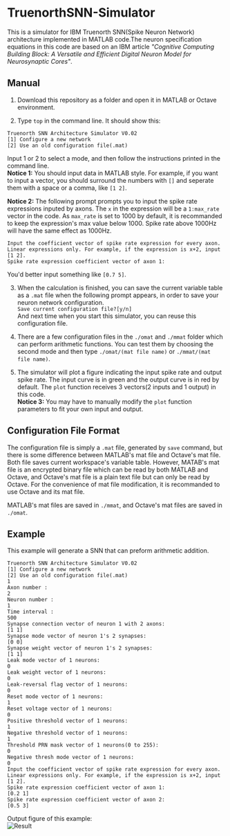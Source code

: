 # TruenorthSNN-Simulator
This is a simulator for IBM Truenorth SNN(Spike Neuron Network) architecture implemented in MATLAB code.The neuron specification equations in this code are based on an IBM article *"Cognitive Computing Building Block: A Versatile and Efficient Digital Neuron Model for Neurosynaptic Cores"*.   
## Manual
1. Download this repository as a folder and open it in MATLAB or Octave environment.  
  
2. Type `top` in the command line. It should show this:  
  ```
  Truenorth SNN Architecture Simulator V0.02 
  [1] Configure a new network
  [2] Use an old configuration file(.mat)
  ```
  Input 1 or 2 to select a mode, and then follow the instructions printed in the command line.  
  **Notice 1:** You should input data in MATLAB style. For example, if you want to input a vector, you should surround the numbers with `[]` and seperate them with a space or a comma, like `[1 2]`.  
  
  **Notice 2:** The following prompt prompts you to input the spike rate expressions inputed by axons. The `x` in the expression will be a `1:max_rate` vector in the code. As `max_rate` is set to 1000 by default, it is recommanded to keep the expression's max value below 1000. Spike rate above 1000Hz will have the same effect as 1000Hz.   
  ```
  Input the coefficient vector of spike rate expression for every axon.
  Linear expressions only. For example, if the expression is x+2, input [1 2].
  Spike rate expression coefficient vector of axon 1:
  ```
  You'd better input something like `[0.7 5]`.  
  
3. When the calculation is finished, you can save the current variable table as a `.mat` file when the following prompt appears, in order to save your neuron network configuration.  
  `Save current configuration file?[y/n]`  
  And next time when you start this simulator, you can reuse this configuration file.  
  
4. There are a few configuration files in the `./omat` and `./mmat` folder which can perform arithmetic functions. You can test them by choosing the second mode and then type `./omat/(mat file name)` or `./mmat/(mat file name)`.  

5. The simulator will plot a figure indicating the input spike rate and output spike rate. The input curve is in green and the output curve is in red by default. The `plot` function receives 3 vectors(2 inputs and 1 output) in this code.  
  **Notice 3:** You may have to manually modify the `plot` function parameters to fit your own input and output.  
  
## Configuration File Format
The configuration file is simply a `.mat` file, generated by `save` command, but there is some difference between MATLAB's mat file and Octave's mat file. Both file saves current workspace's variable table. However, MATAB's mat file is an encrypted binary file which can be read by both MATLAB and Octave, and Octave's mat file is a plain text file but can only be read by Octave. For the convenience of mat file modification, it is recommanded to use Octave and its mat file.  

MATLAB's mat files are saved in `./mmat`, and Octave's mat files are saved in `./omat`.  

## Example
This example will generate a SNN that can preform arithmetic addition.
```
Truenorth SNN Architecture Simulator V0.02
[1] Configure a new network
[2] Use an old configuration file(.mat)
1
Axon number :
2
Neuron number :
1
Time interval :
500
Synapse connection vector of neuron 1 with 2 axons:
[1 1]
Synapse mode vector of neuron 1's 2 synapses:
[0 0]
Synapse weight vector of neuron 1's 2 synapses:
[1 1]
Leak mode vector of 1 neurons:
0
Leak weight vector of 1 neurons:
0
Leak-reversal flag vector of 1 neurons:
0
Reset mode vector of 1 neurons:
1
Reset voltage vector of 1 neurons:
0
Positive threshold vector of 1 neurons:
1
Negative threshold vector of 1 neurons:
1
Threshold PRN mask vector of 1 neurons(0 to 255):
0
Negative thresh mode vector of 1 neurons:
0
Input the coefficient vector of spike rate expression for every axon.
Linear expressions only. For example, if the expression is x+2, input [1 2]. 
Spike rate expression coefficient vector of axon 1:
[0.2 1]
Spike rate expression coefficient vector of axon 2:
[0.5 3]
```
Output figure of this example:  
![Result](http://p1.bpimg.com/1949/09d7e023df88d0ce.png)
